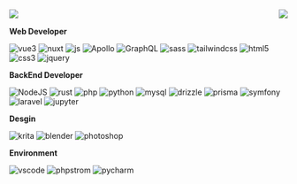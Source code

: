 # <img align="left" src="https://readme-typing-svg.herokuapp.com?font=Fira+Code&weight=900&pause=1000&color=F7F7F7&background=FFFFFF00&vCenter=true&random=false&width=165&height=25&lines=%F0%9F%8C%8A+Azure+CHAN;%F0%9F%8C%8A+Azure+Desu" />


<img src="https://github-readme-stats.vercel.app/api?username=AzureDesu&theme=dark&show_icons=true&hide_border=true&count_private=true&hide_rank=true" align=right />



<br>

**Web Developer**
<p align="left">

<img alt="vue3" src="https://img.shields.io/badge/-Vue-5BA17F?style=flat-square&logo=vue.js&logoColor=white" />
  <img alt="nuxt" src="https://img.shields.io/badge/Nuxt-00C58E?style=flat-square&logo=nuxtdotjs&logoColor=white" />
<img alt="js" src="https://img.shields.io/badge/JavaScript-323330?style=flat-square&logo=javascript&logoColor=F7DF1E" />
     <img alt="Apollo"
    src="https://img.shields.io/badge/-Apollo%20GraphQL-311C87?style=flat-square&logo=apollo-graphql&logoColor=white" />
  <img alt="GraphQL"
    src="https://img.shields.io/badge/-GraphQL-E10098?style=flat-square&logo=graphql&logoColor=white" />
       <img alt="sass" src="https://img.shields.io/badge/-Sass-CC6699?style=flat-square&logo=sass&logoColor=white" />
       
   <img alt="tailwindcss" src="https://img.shields.io/badge/-tailwindcss-50B3D0?style=flat-square&logo=tailwindcss&logoColor=white" />
   <img alt="html5" src="https://img.shields.io/badge/-HTML5-E34F26?style=flat-square&logo=html5&logoColor=white" />
   <img alt="css3" src="https://img.shields.io/badge/CSS3-1572B6?style=flat-square&logo=css3&logoColor=white" />

   <img alt="jquery" src="https://img.shields.io/badge/jQuery-0769AD?style=flat-square&logo=jquery&logoColor=white" />


</p>

   **BackEnd Developer**
   <p>
    <img alt="NodeJS" src="https://img.shields.io/badge/-NodeJS-43853d?style=flat-square&logo=Node.js&logoColor=white" />
    <img alt="rust" src="https://img.shields.io/badge/Rust-black?style=flat-square&logo=rust&logoColor=#E57324" />
      <img alt="php" src="https://img.shields.io/badge/PHP-777BB4?style=flat-square&logo=php&logoColor=white" />
    <img alt="python" src="https://img.shields.io/badge/Python-181717?style=flat-square&logo=python&logoColor=blue" />
       <img alt="mysql" src="https://img.shields.io/badge/MySQL-005C84?style=flat-square&logo=mysql&logoColor=white" />
      <img alt="drizzle" src="https://img.shields.io/badge/drizzle-C5F74F?style=flat-square&logo=drizzle&logoColor=black" />
   <img alt="prisma" src="https://img.shields.io/badge/Prisma-3982CE?style=flat-square&logo=Prisma&logoColor=white" />
        <img alt="symfony" src="https://img.shields.io/badge/Symfony-000000?style=flat-square&logo=Symfony&logoColor=white" />
    <img alt="laravel" src="https://img.shields.io/badge/Laravel-FF2D20?style=flat-square&logo=laravel&logoColor=white">
    <img alt="jupyter" src="https://img.shields.io/badge/Jupyter-F37626.svg?&style=flat-square&logo=Jupyter&logoColor=white" />
   </p>

 **Desgin**
 <p>
  <img alt="krita" src="https://img.shields.io/badge/Krita-203759?style=flat-square&logo=krita&logoColor=EEF37B" />
  <img alt="blender" src="https://img.shields.io/badge/blender-%23F5792A.svg?style=flat-square&logo=blender&logoColor=white" />
  <img alt="photoshop" src="https://img.shields.io/badge/Adobe%20Photoshop-31A8FF?style=flat-square&logo=Adobe%20Photoshop&logoColor=black" />
 </p>

   
   **Environment**
<p>
 
  <img alt="vscode" src="https://img.shields.io/badge/VSCode-181717?style=flat-square&logo=visual-studio-code&logoColor=ffffff" />
  <img alt="phpstrom" src="http://img.shields.io/badge/-PHPStorm-181717?style=flat-square&logo=phpstorm&logoColor=white" />
 <img alt="pycharm" src="https://img.shields.io/badge/PyCharm-181717?&style=flat-square&logo=PyCharm&logoColor=white" />
</p>
